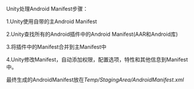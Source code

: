 Unity处理Android Manifest步骤：

1.Unity使用自带的主Android Manifest

2.Unity查找所有的Android插件中的Android Manifest(AAR和Android库)

3.将插件中的Manifest合并到主Manifest中

4.Unity修改Manifest，自动添加权限，配置选项，特性和其他信息到Manifest中。

最终生成的AndroidManifest放在*Temp/StagingArea/AndroidManifest.xml*  